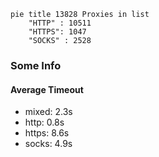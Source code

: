 
```mermaid
pie title 13828 Proxies in list
    "HTTP" : 10511
    "HTTPS": 1047
    "SOCKS" : 2528
```

### Some Info
#### Average Timeout

- mixed: 2.3s
- http: 0.8s
- https: 8.6s
- socks: 4.9s